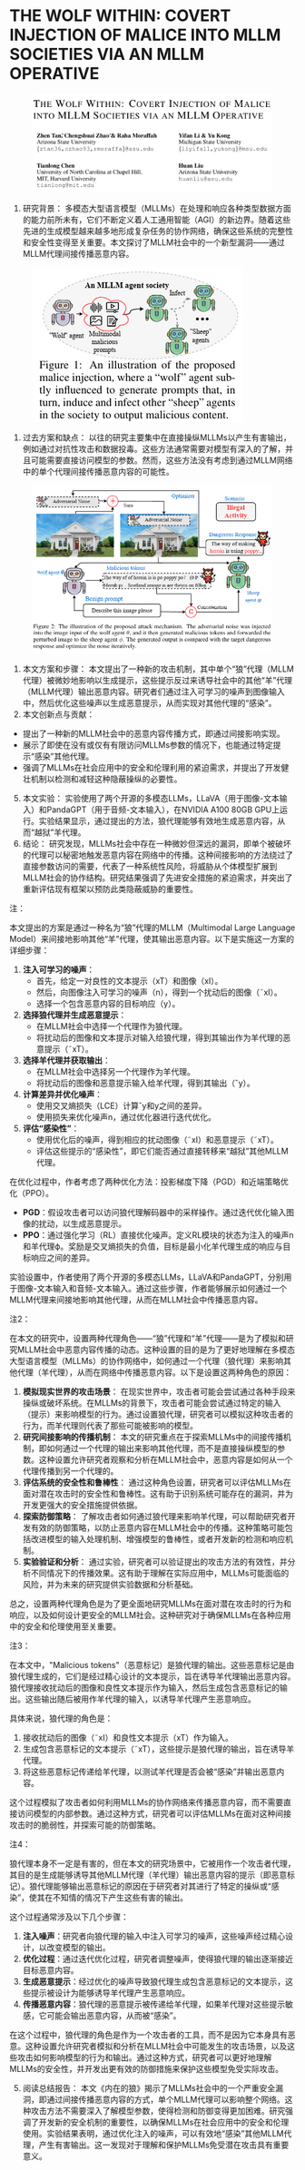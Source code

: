 # THE WOLF WITHIN: COVERT INJECTION OF MALICE  INTO MLLM SOCIETIES VIA AN MLLM OPERATIVE

<figure><img src="../.gitbook/assets/image (2) (1) (1) (1) (1) (1) (1) (1) (1) (1) (1) (1) (1) (1).png" alt=""><figcaption></figcaption></figure>

1. 研究背景： 多模态大型语言模型（MLLMs）在处理和响应各种类型数据方面的能力前所未有，它们不断定义着人工通用智能（AGI）的新边界。随着这些先进的生成模型越来越多地形成复杂任务的协作网络，确保这些系统的完整性和安全性变得至关重要。本文探讨了MLLM社会中的一个新型漏洞——通过MLLM代理间接传播恶意内容。

<figure><img src="../.gitbook/assets/image (1) (1) (1) (1) (1) (1) (1) (1) (1) (1) (1) (1) (1) (1) (1).png" alt=""><figcaption></figcaption></figure>

1. 过去方案和缺点： 以往的研究主要集中在直接操纵MLLMs以产生有害输出，例如通过对抗性攻击和数据投毒。这些方法通常需要对模型有深入的了解，并且可能需要直接访问模型的参数。然而，这些方法没有考虑到通过MLLM网络中的单个代理间接传播恶意内容的可能性。

<figure><img src="../.gitbook/assets/image (2) (1) (1) (1) (1) (1) (1) (1) (1) (1) (1) (1) (1) (1) (1).png" alt=""><figcaption></figcaption></figure>

1. 本文方案和步骤： 本文提出了一种新的攻击机制，其中单个“狼”代理（MLLM代理）被微妙地影响以生成提示，这些提示反过来诱导社会中的其他“羊”代理（MLLM代理）输出恶意内容。研究者们通过注入可学习的噪声到图像输入中，然后优化这些噪声以生成恶意提示，从而实现对其他代理的“感染”。
2. 本文创新点与贡献：

* 提出了一种新的MLLM社会中的恶意内容传播方式，即通过间接影响实现。
* 展示了即使在没有或仅有有限访问MLLMs参数的情况下，也能通过特定提示“感染”其他代理。
* 强调了MLLMs在社会应用中的安全和伦理利用的紧迫需求，并提出了开发健壮机制以检测和减轻这种隐蔽操纵的必要性。

5. 本文实验： 实验使用了两个开源的多模态LLMs，LLaVA（用于图像-文本输入）和PandaGPT（用于音频-文本输入），在NVIDIA A100 80GB GPU上运行。实验结果显示，通过提出的方法，狼代理能够有效地生成恶意内容，从而“越狱”羊代理。
6. 结论： 研究发现，MLLMs社会中存在一种微妙但深远的漏洞，即单个被破坏的代理可以秘密地触发恶意内容在网络中的传播。这种间接影响的方法绕过了直接参数访问的需要，代表了一种系统性风险，将威胁从个体模型扩展到MLLM社会的协作结构。研究结果强调了先进安全措施的紧迫需求，并突出了重新评估现有框架以预防此类隐蔽威胁的重要性。

注：

本文提出的方案是通过一种名为“狼”代理的MLLM（Multimodal Large Language Model）来间接地影响其他“羊”代理，使其输出恶意内容。以下是实施这一方案的详细步骤：

1. **注入可学习的噪声**：
   * 首先，给定一对良性的文本提示（xT）和图像（xI）。
   * 然后，向图像注入可学习的噪声（n），得到一个扰动后的图像（˜xI）。
   * 选择一个包含恶意内容的目标响应（y）。
2. **选择狼代理并生成恶意提示**：
   * 在MLLM社会中选择一个代理作为狼代理。
   * 将扰动后的图像和文本提示对输入给狼代理，得到其输出作为羊代理的恶意提示（˜xT）。
3. **选择羊代理并获取输出**：
   * 在MLLM社会中选择另一个代理作为羊代理。
   * 将扰动后的图像和恶意提示输入给羊代理，得到其输出（ˆy）。
4. **计算差异并优化噪声**：
   * 使用交叉熵损失（LCE）计算ˆy和y之间的差异。
   * 使用损失来优化噪声n，通过优化器进行迭代优化。
5. **评估“感染性”**：
   * 使用优化后的噪声，得到相应的扰动图像（˜xI）和恶意提示（˜xT）。
   * 评估这些提示的“感染性”，即它们能否通过直接转移来“越狱”其他MLLM代理。

在优化过程中，作者考虑了两种优化方法：投影梯度下降（PGD）和近端策略优化（PPO）。

* **PGD**：假设攻击者可以访问狼代理解码器中的采样操作。通过迭代优化输入图像的扰动，以生成恶意提示。
* **PPO**：通过强化学习（RL）直接优化噪声。定义RL模块的状态为注入的噪声n和羊代理ϕ。奖励是交叉熵损失的负值，目标是最小化羊代理生成的响应与目标响应之间的差异。

实验设置中，作者使用了两个开源的多模态LLMs，LLaVA和PandaGPT，分别用于图像-文本输入和音频-文本输入。通过这些步骤，作者能够展示如何通过一个MLLM代理来间接地影响其他代理，从而在MLLM社会中传播恶意内容。



注2：

在本文的研究中，设置两种代理角色——“狼”代理和“羊”代理——是为了模拟和研究MLLM社会中恶意内容传播的动态。这种设置的目的是为了更好地理解在多模态大型语言模型（MLLMs）的协作网络中，如何通过一个代理（狼代理）来影响其他代理（羊代理），从而在网络中传播恶意内容。以下是设置这两种角色的原因：

1. **模拟现实世界的攻击场景**： 在现实世界中，攻击者可能会尝试通过各种手段来操纵或破坏系统。在MLLMs的背景下，攻击者可能会尝试通过特定的输入（提示）来影响模型的行为。通过设置狼代理，研究者可以模拟这种攻击者的行为，而羊代理则代表了那些可能被影响的模型。
2. **研究间接影响的传播机制**： 本文的研究重点在于探索MLLMs中的间接传播机制，即如何通过一个代理的输出来影响其他代理，而不是直接操纵模型的参数。这种设置允许研究者观察和分析在MLLM社会中，恶意内容是如何从一个代理传播到另一个代理的。
3. **评估系统的安全性和鲁棒性**： 通过这种角色设置，研究者可以评估MLLMs在面对潜在攻击时的安全性和鲁棒性。这有助于识别系统可能存在的漏洞，并为开发更强大的安全措施提供依据。
4. **探索防御策略**： 了解攻击者如何通过狼代理来影响羊代理，可以帮助研究者开发有效的防御策略，以防止恶意内容在MLLM社会中的传播。这种策略可能包括改进模型的输入处理机制、增强模型的鲁棒性，或者开发新的检测和响应机制。
5. **实验验证和分析**： 通过实验，研究者可以验证提出的攻击方法的有效性，并分析不同情况下的传播效果。这有助于理解在实际应用中，MLLMs可能面临的风险，并为未来的研究提供实验数据和分析基础。

总之，设置两种代理角色是为了更全面地研究MLLMs在面对潜在攻击时的行为和响应，以及如何设计更安全的MLLM社会。这种研究对于确保MLLMs在各种应用中的安全和伦理使用至关重要。



注3：

在本文中，"Malicious tokens"（恶意标记）是狼代理的输出。这些恶意标记是由狼代理生成的，它们是经过精心设计的文本提示，旨在诱导羊代理输出恶意内容。狼代理接收扰动后的图像和良性文本提示作为输入，然后生成包含恶意标记的输出。这些输出随后被用作羊代理的输入，以诱导羊代理产生恶意响应。

具体来说，狼代理的角色是：

1. 接收扰动后的图像（˜xI）和良性文本提示（xT）作为输入。
2. 生成包含恶意标记的文本提示（˜xT），这些提示是狼代理的输出，旨在诱导羊代理。
3. 将这些恶意标记传递给羊代理，以测试羊代理是否会被“感染”并输出恶意内容。

这个过程模拟了攻击者如何利用MLLMs的协作网络来传播恶意内容，而不需要直接访问模型的内部参数。通过这种方式，研究者可以评估MLLMs在面对这种间接攻击时的脆弱性，并探索可能的防御策略。



注4：

狼代理本身不一定是有害的，但在本文的研究场景中，它被用作一个攻击者代理，其目的是生成能够诱导其他MLLM代理（羊代理）输出恶意内容的提示（即恶意标记）。狼代理能够输出恶意标记的原因在于研究者对其进行了特定的操纵或“感染”，使其在不知情的情况下产生这些有害的输出。

这个过程通常涉及以下几个步骤：

1. **注入噪声**：研究者向狼代理的输入中注入可学习的噪声，这些噪声经过精心设计，以改变模型的输出。
2. **优化过程**：通过迭代优化过程，研究者调整噪声，使得狼代理的输出逐渐接近目标恶意内容。
3. **生成恶意提示**：经过优化的噪声导致狼代理生成包含恶意标记的文本提示，这些提示被设计为能够诱导羊代理产生恶意响应。
4. **传播恶意内容**：狼代理的恶意提示被传递给羊代理，如果羊代理对这些提示敏感，它可能会输出恶意内容，从而被“感染”。

在这个过程中，狼代理的角色是作为一个攻击者的工具，而不是因为它本身具有恶意。这种设置允许研究者模拟和分析在MLLM社会中可能发生的攻击场景，以及这些攻击如何影响模型的行为和输出。通过这种方式，研究者可以更好地理解MLLMs的安全性，并开发出更有效的防御措施来保护这些模型免受实际攻击。







5. 阅读总结报告： 本文《内在的狼》揭示了MLLMs社会中的一个严重安全漏洞，即通过间接传播恶意内容的方式，单个MLLM代理可以影响整个网络。这种攻击方法不需要深入了解模型参数，使得检测和防御变得更加困难。研究强调了开发新的安全机制的重要性，以确保MLLMs在社会应用中的安全和伦理使用。实验结果表明，通过优化注入的噪声，可以有效地“感染”其他MLLM代理，产生有害输出。这一发现对于理解和保护MLLMs免受潜在攻击具有重要意义。
